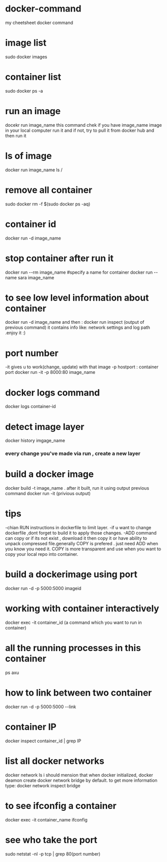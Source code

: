 # docker-command
my cheetsheet docker command
# image list 
sudo docker images
# container list 
sudo docker ps -a
# run an image 
docekr run image_name 
this command chek if you have image_name image in your local computer run it and if not, try to pull it from docker hub and then run it 
# ls of image 
docker run image_name ls /
# remove all container 
sudo docker rm -f $(sudo docker ps -aq)
# container id 
docker run -d image_name 
# stop container after run it 
docker run --rm image_name
#specify a name for container
docker run --name sara image_name 
# to see low level information about container
docker run -d image_name 
and then :
docker run inspect (output of previous command) 
it contains info like: network settings and log path .enjoy it :)
# port number
-it gives u to work(change, update) with that image 
-p hostport : container port 
docker run -it -p 8000:80 image_name
# docker logs command
docker logs container-id
# detect image layer 
docker history imgage_name
### every change you've made via run , create a new layer 
# build a docker image 
docker build -t image_name .
after it built, run it using output previous command 
docker run -it (privious output)

# tips
 -chian RUN instructions in dockerfile to limit layer.
 -if u want to change dockerfile ,dont forget to build it to apply those changes.
 -ADD command can copy or if its not exist , download it then copy it or have ability to unpack compressed file.generally COPY is prefered . just need ADD when you know you need it. COPY is more transparent and use when you want to copy your local repo into container.
 
# build a dockerimage using port
docker run -d -p 5000:5000 imageid

# working with container interactively
docker exec -it container_id (a command which you want to run in container)

# all the running processes in this container
ps axu
# how to link between two container
docker run -d -p 5000:5000 --link
# container IP 
docker inspect container_id | grep IP

# list all docker networks 
docker network ls
i should mension that when docker initialized, docker deamon create docker network bridge by default. to get more information type:
docker network inspect bridge 
# to see ifconfig a container
docker exec -it container_name ifconfig
# see who take the port 
sudo netstat -nl -p tcp  | grep 80(port number)


